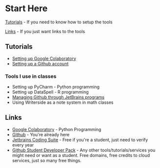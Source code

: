 # Start Here

[Tutorials](#tutorials) - If you need to know how to setup the tools

[Links](#links) - If you just want links to the tools

## Tutorials
- [Setting up Google Colaboratory](Setting-Up-Google-Colaboratory.md)
- [Setting up a Github account](Setting-up-a-Github-account.md)

### Tools I use in classes
- Setting up PyCharm - Python programming
- Setting up DataSpell - R programming
- [Managing Github through JetBrains programs](Managing-Github-through-JetBrains-programs.md)
- Using Writerside as a note system in math classes

## Links
- [Google Colaboratory](https://colab.research.google.com/) - Python Programming
- [Github](https://github.com) - You're already here
- [Jetbrains Coding Suite](https://www.jetbrains.com) - Free if you're a student, just need to verify every year
- [Github Student Developer Pack](https://education.github.com/pack) - Any other tools/tutorials/services you might need or want as a student. Free domains, free credits to cloud services, just so many free things.